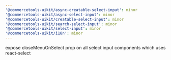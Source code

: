 ```yaml
---
'@commercetools-uikit/async-creatable-select-input': minor
'@commercetools-uikit/async-select-input': minor
'@commercetools-uikit/creatable-select-input': minor
'@commercetools-uikit/search-select-input': minor
'@commercetools-uikit/select-input': minor
'@commercetools-uikit/i18n': minor
---
```


expose closeMenuOnSelect prop on all select input components which uses react-select
